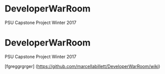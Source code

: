 # DeveloperWarRoom
PSU Capstone Project Winter 2017
# DeveloperWarRoom
PSU Capstone Project Winter 2017

[fgreggrgrger] (https://github.com/marcellabillett/DeveloperWarRoom/wiki)
